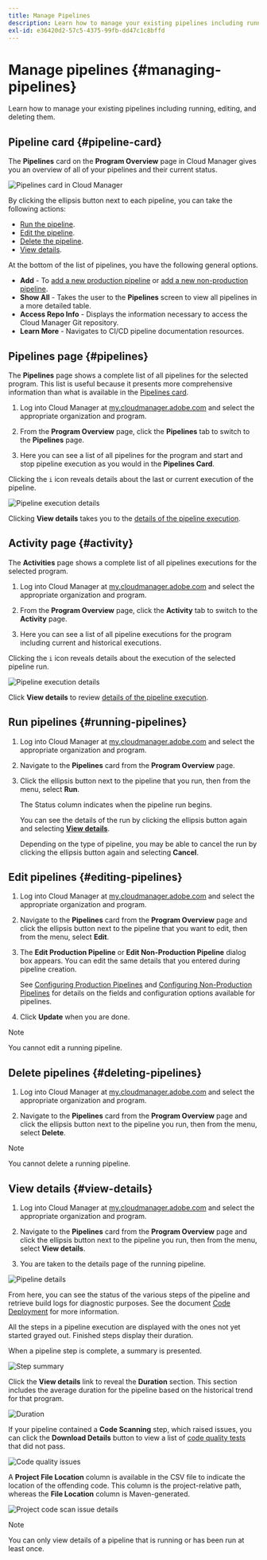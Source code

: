 ```yaml
---
title: Manage Pipelines
description: Learn how to manage your existing pipelines including running, editing, and deleting them.
exl-id: e36420d2-57c5-4375-99fb-dd47c1c8bffd
---
```


# Manage pipelines {#managing-pipelines}

Learn how to manage your existing pipelines including running, editing, and deleting them.

## Pipeline card {#pipeline-card}

The **Pipelines** card on the **Program Overview** page in Cloud Manager gives you an overview of all of your pipelines and their current status.

![Pipelines card in Cloud Manager](/help/assets/configure-pipelines/pipelines-card.png)

By clicking the ellipsis button next to each pipeline, you can take the following actions:

* [Run the pipeline](#running-pipelines).
* [Edit the pipeline](#editing-pipelines).
* [Delete the pipeline](#deleting-pipelines).
* [View details](#view-details).

At the bottom of the list of pipelines, you have the following general options.

* **Add** - To [add a new production pipeline](/help/using/production-pipelines.md) or [add a new non-production pipeline](/help/using/non-production-pipelines.md).
* **Show All** - Takes the user to the **Pipelines** screen to view all pipelines in a more detailed table.
* **Access Repo Info** - Displays the information necessary to access the Cloud Manager Git repository.
* **Learn More** - Navigates to CI/CD pipeline documentation resources.

## Pipelines page {#pipelines}

The **Pipelines** page shows a complete list of all pipelines for the selected program. This list is useful because it presents more comprehensive information than what is available in the [Pipelines card](#pipeline-card).

1. Log into Cloud Manager at [my.cloudmanager.adobe.com](https://my.cloudmanager.adobe.com/) and select the appropriate organization and program.

1. From the **Program Overview** page, click the **Pipelines** tab to switch to the **Pipelines** page.

1. Here you can see a list of all pipelines for the program and start and stop pipeline execution as you would in the **Pipelines Card**.

Clicking the `i` icon reveals details about the last or current execution of the pipeline.

![Pipeline execution details](/help/assets/configure-pipelines/pipeline-status.png)

Clicking **View details** takes you to the [details of the pipeline execution](#view-details).

## Activity page {#activity}

The **Activities** page shows a complete list of all pipelines executions for the selected program.

1. Log into Cloud Manager at [my.cloudmanager.adobe.com](https://my.cloudmanager.adobe.com/) and select the appropriate organization and program.

1. From the **Program Overview** page, click the **Activity** tab to switch to the **Activity** page.

1. Here you can see a list of all pipeline executions for the program including current and historical executions.

Clicking the `i` icon reveals details about the execution of the selected pipeline run.

![Pipeline execution details](/help/assets/configure-pipelines/pipeline-activity.png)

Click **View details** to review [details of the pipeline execution](#view-details).

## Run pipelines {#running-pipelines}

1. Log into Cloud Manager at [my.cloudmanager.adobe.com](https://my.cloudmanager.adobe.com/) and select the appropriate organization and program.
1. Navigate to the **Pipelines** card from the **Program Overview** page.
1. Click the ellipsis button next to the pipeline that you run, then from the menu, select **Run**.

    The Status column indicates when the pipeline run begins.

    You can see the details of the run by clicking the ellipsis button again and selecting **[View details](#view-details)**.

    Depending on the type of pipeline, you may be able to cancel the run by clicking the ellipsis button again and selecting **Cancel**.

## Edit pipelines {#editing-pipelines}

1. Log into Cloud Manager at [my.cloudmanager.adobe.com](https://my.cloudmanager.adobe.com/) and select the appropriate organization and program.

1. Navigate to the **Pipelines** card from the **Program Overview** page and click the ellipsis button next to the pipeline that you want to edit, then from the menu, select **Edit**.

1. The **Edit Production Pipeline** or **Edit Non-Production Pipeline** dialog box appears. You can edit the same details that you entered during pipeline creation.

    See [Configuring Production Pipelines](/help/using/production-pipelines.md) and [Configuring Non-Production Pipelines](/help/using/non-production-pipelines.md) for details on the fields and configuration options available for pipelines.

1. Click **Update** when you are done.

>[!NOTE]
>
>You cannot edit a running pipeline.

## Delete pipelines {#deleting-pipelines}

1. Log into Cloud Manager at [my.cloudmanager.adobe.com](https://my.cloudmanager.adobe.com/) and select the appropriate organization and program.

1. Navigate to the **Pipelines** card from the **Program Overview** page and click the ellipsis button next to the pipeline you run, then from the menu, select **Delete**.

>[!NOTE]
>
>You cannot delete a running pipeline.

## View details {#view-details}

1. Log into Cloud Manager at [my.cloudmanager.adobe.com](https://my.cloudmanager.adobe.com/) and select the appropriate organization and program.

1. Navigate to the **Pipelines** card from the **Program Overview** page and click the ellipsis button next to the pipeline you run, then from the menu, select **View details**.

1. You are taken to the details page of the running pipeline.

![Pipeline details](/help/assets/configure-pipelines/pipeline-running-details.png)

From here, you can see the status of the various steps of the pipeline and retrieve build logs for diagnostic purposes. See the document [Code Deployment](/help/using/code-deployment.md) for more information.

All the steps in a pipeline execution are displayed with the ones not yet started grayed out. Finished steps display their duration.

When a pipeline step is complete, a summary is presented.

![Step summary](/help/assets/configure-pipelines/pipeline-step.png)

Click the **View details** link to reveal the **Duration** section. This section includes the average duration for the pipeline based on the historical trend for that program.

![Duration](/help/assets/configure-pipelines/duration.png)

If your pipeline contained a **Code Scanning** step, which raised issues, you can click the **Download Details** button to view a list of [code quality tests](/help/using/code-quality-testing.md) that did not pass.

![Code quality issues](assets/managing-pipelines-code-quality-issues.png)

A **Project File Location** column is available in the CSV file to indicate the location of the offending code. This column is the project-relative path, whereas the **File Location** column is Maven-generated.

![Project code scan issue details](assets/managing-pipelines-code-quality-details.png)


>[!NOTE]
>
>You can only view details of a pipeline that is running or has been run at least once.
